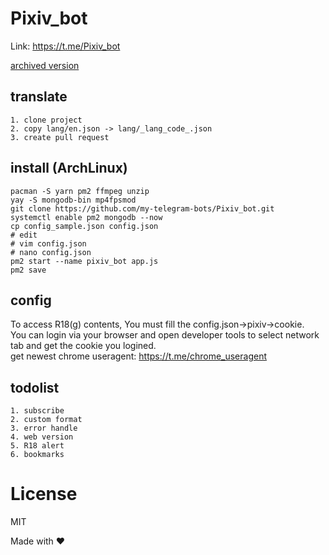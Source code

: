 # Pixiv_bot
Link: https://t.me/Pixiv_bot

[archived version](https://github.com/my-telegram-bots/Pixiv_bot_archived)
## translate 
    1. clone project
    2. copy lang/en.json -> lang/_lang_code_.json
    3. create pull request
## install (ArchLinux)
    pacman -S yarn pm2 ffmpeg unzip
    yay -S mongodb-bin mp4fpsmod
    git clone https://github.com/my-telegram-bots/Pixiv_bot.git
    systemctl enable pm2 mongodb --now
    cp config_sample.json config.json
    # edit
    # vim config.json
    # nano config.json
    pm2 start --name pixiv_bot app.js
    pm2 save
## config
To access R18(g) contents, You must fill the config.json->pixiv->cookie.  
You can login via your browser and open developer tools to select network tab and get the cookie you logined.  
get newest chrome useragent: https://t.me/chrome_useragent
## todolist
    1. subscribe
    2. custom format
    3. error handle
    4. web version
    5. R18 alert
    6. bookmarks
# License
MIT


Made with ❤️